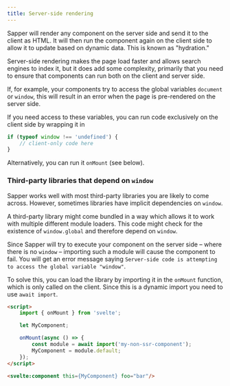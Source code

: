 ```yaml
---
title: Server-side rendering
---
```


Sapper will render any component on the server side and send it to the client as HTML. It will then run the component again on the client side to allow it to update based on dynamic data. This is known as "hydration."

Server-side rendering makes the page load faster and allows search engines to index it, but it does add some complexity, primarily that you need to ensure that components can run both on the client and server side.

If, for example, your components try to access the global variables `document` or `window`, this will result in an error when the page is pre-rendered on the server side.

If you need access to these variables, you can run code exclusively on the client side by wrapping it in

```js
if (typeof window !== 'undefined') {
	// client-only code here
}
```

Alternatively, you can run it `onMount` (see below).

### Third-party libraries that depend on `window`

Sapper works well with most third-party libraries you are likely to come across. However, sometimes libraries have implicit dependencies on `window`.

A third-party library might come bundled in a way which allows it to work with multiple different module loaders. This code might check for the existence of `window.global` and therefore depend on `window`.

Since Sapper will try to execute your component on the server side – where there is no `window` – importing such a module will cause the component to fail. You will get an error message saying `Server-side code is attempting to access the global variable "window"`.

To solve this, you can load the library by importing it in the `onMount` function, which is only called on the client. Since this is a dynamic import you need to use `await import`.

```html
<script>
	import { onMount } from 'svelte';

	let MyComponent;

	onMount(async () => {
		const module = await import('my-non-ssr-component');
		MyComponent = module.default;
	});
</script>

<svelte:component this={MyComponent} foo="bar"/>
```
